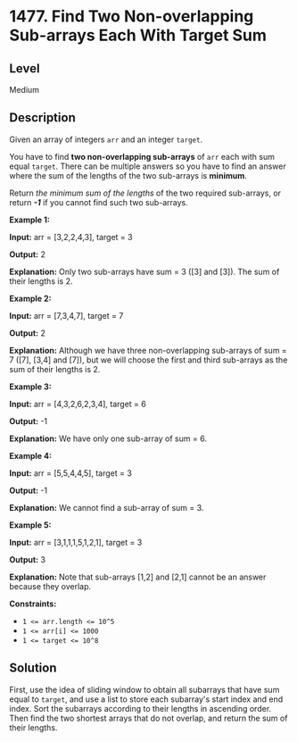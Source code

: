 # 1477. Find Two Non-overlapping Sub-arrays Each With Target Sum
## Level
Medium

## Description
Given an array of integers `arr` and an integer `target`.

You have to find **two non-overlapping sub-arrays** of `arr` each with sum equal `target`. There can be multiple answers so you have to find an answer where the sum of the lengths of the two sub-arrays is **minimum**.

Return *the minimum sum of the lengths* of the two required sub-arrays, or return ***-1*** if you cannot find such two sub-arrays.

**Example 1:**

**Input:** arr = [3,2,2,4,3], target = 3

**Output:** 2

**Explanation:** Only two sub-arrays have sum = 3 ([3] and [3]). The sum of their lengths is 2.

**Example 2:**

**Input:** arr = [7,3,4,7], target = 7

**Output:** 2

**Explanation:** Although we have three non-overlapping sub-arrays of sum = 7 ([7], [3,4] and [7]), but we will choose the first and third sub-arrays as the sum of their lengths is 2.

**Example 3:**

**Input:** arr = [4,3,2,6,2,3,4], target = 6

**Output:** -1

**Explanation:** We have only one sub-array of sum = 6.

**Example 4:**

**Input:** arr = [5,5,4,4,5], target = 3

**Output:** -1

**Explanation:** We cannot find a sub-array of sum = 3.

**Example 5:**

**Input:** arr = [3,1,1,1,5,1,2,1], target = 3

**Output:** 3

**Explanation:** Note that sub-arrays [1,2] and [2,1] cannot be an answer because they overlap.

**Constraints:**

* `1 <= arr.length <= 10^5`
* `1 <= arr[i] <= 1000`
* `1 <= target <= 10^8`

## Solution
First, use the idea of sliding window to obtain all subarrays that have sum equal to `target`, and use a list to store each subarray's start index and end index. Sort the subarrays according to their lengths in ascending order. Then find the two shortest arrays that do not overlap, and return the sum of their lengths.
